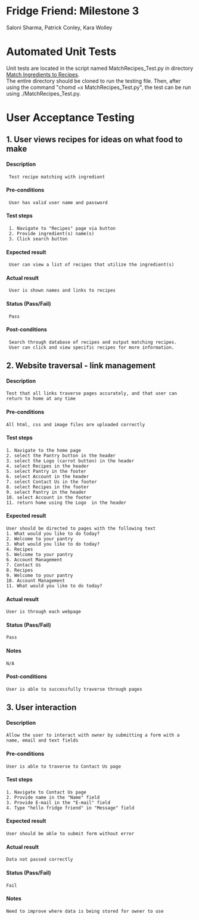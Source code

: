 # Fridge Friend: Milestone 3
Saloni Sharma, Patrick Conley, Kara Wolley

# Automated Unit Tests
Unit tests are located in the script named MatchRecipes_Test.py in directory [Match Ingredients to Recipes](https://github.com/KWolley/Fridge-Friend/tree/master/Match%20Ingredients%20to%20Recipes).\
The entire directory should be cloned to run the testing file. Then, after using the command "chomd +x MatchRecipes_Test.py", the test can be run using ./MatchRecipes_Test.py.

# User Acceptance Testing

## 1. User views recipes for ideas on what food to make 
#### Description
     Test recipe matching with ingredient
#### Pre-conditions
     User has valid user name and password
#### Test steps
     1. Navigate to "Recipes" page via button
     2. Provide ingredient(s) name(s)
     3. Click search button
#### Expected result
     User can view a list of recipes that utilize the ingredient(s)
#### Actual result
     User is shown names and links to recipes
#### Status (Pass/Fail)
     Pass
#### Post-conditions
     Search through database of recipes and output matching recipes.
     User can click and view specific recipes for more information.
    
## 2. Website traversal - link management
#### Description
    Test that all links traverse pages accurately, and that user can return to home at any time
#### Pre-conditions
    All html, css and image files are uploaded correctly
#### Test steps
    1. Navigate to the home page
    2. select the Pantry button in the header
    3. select the Logo (carrot button) in the header
    4. select Recipes in the header
    5. select Pantry in the footer
    6. select Account in the header
    7. select Contact Us in the footer
    8. select Recipes in the footer
    9. select Pantry in the header
    10. select Account in the footer
    11. return home using the Logo  in the header
#### Expected result
    User should be directed to pages with the following text
    1. What would you like to do today?
    2. Welcome to your pantry
    3. What would you like to do today?
    4. Recipes
    5. Welcome to your pantry
    6. Account Management
    7. Contact Us
    8. Recipes
    9. Welcome to your pantry
    10. Account Management
    11. What would you like to do today?
#### Actual result
    User is through each webpage
#### Status (Pass/Fail)
    Pass
#### Notes
    N/A
#### Post-conditions
    User is able to successfully traverse through pages 

## 3. User interaction
#### Description
    Allow the user to interact with owner by submitting a form with a name, email and text fields
#### Pre-conditions
    User is able to traverse to Contact Us page
#### Test steps
    1. Navigate to Contact Us page
    2. Provide name in the "Name" field
    3. Provide E-mail in the "E-mail" field
    4. Type "hello fridge friend" in "Message" field
#### Expected result
    User should be able to submit form without error
#### Actual result
    Data not passed correctly 
#### Status (Pass/Fail)
    Fail
#### Notes
    Need to improve where data is being stored for owner to use
